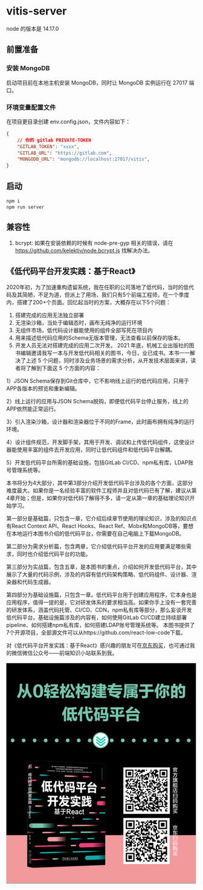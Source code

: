 # vitis-server

node 的版本是 14.17.0

## 前置准备

### 安装 MongoDB

启动项目前在本地主机安装 MongoDB，同时让 MongoDB 实例运行在 27017 端口。

### 环境变量配置文件

在项目更目录创建 env.config.json，文件内容如下：

```json
{
    // 你的 gitlab PRIVATE-TOKEN
    "GITLAB_TOKEN": "xxxx",
    "GITLAB_URL": "https://gitlab.com",
    "MONGODB_URL": "mongodb://localhost:27017/vitis",
}
```

## 启动

```dotnetcli
npm i
npm run server
```

## 兼容性

1. bcrypt: 如果在安装依赖的时候有 node-pre-gyp 相关的错误，请在 https://github.com/kelektiv/node.bcrypt.js 找解决办法。

## 《低代码平台开发实践：基于React》

2020年初，为了加速重构遗留系统，我在任职的公司落地了低代码，当时的低代码及其简陋，不足为道，但派上了用场，我们只有5个前端工程师，在一个季度内，搭建了200+个页面。回忆起当时的方案，大概存在以下5个问题：
1. 搭建完成的应用无法独立部署
2. 无渲染沙箱，当处于编辑态时，画布无纯净的运行环境
3. 无组件市场，低代码设计器能使用的组件全部写死在项目内
4. 用来描述低代码应用的Schema无版本管理，无法查看以前保存的版本。
5. 开发人员无法对搭建完成的应用二次开发。
2021 年底，机械工业出版社的图书编辑邀请我写一本与开发低代码相关的图书，今日，业已成书。本书一一解决了上述 5 个问题，同时涉及业务场景的需求分析，从开发技术层面来讲，读者将了解到下面这 5 个方面的内容：
   
1）JSON Schema保存到Git仓库中，它不影响线上运行的低代码应用，只用于APP各版本的预览和重新编辑。

2）线上运行的应用与JSON Schema脱钩，即便低代码平台停止服务，线上的APP依然能正常运行。

3）引入渲染沙箱，设计器和渲染器位于不同的Frame，此时画布拥有纯净的运行环境。

4）设计组件规范，开发脚手架，其用于开发、调试和上传低代码组件，这使设计器能使用丰富的组件去开发应用，同时让低代码组件和低代码平台解耦。

5）开发低代码平台所需的基础设施，包括GitLab CI/CD、npm私有库，LDAP账号管理系统等。

本书将分为4大部分，其中第3部分介绍开发低代码平台涉及的各个方面，这部分难度最大。如果你是一名经验丰富的软件工程师并且对低代码已有了解，建议从第4章开始；但是，如果你对低代码了解得不多，请一定从第一章的基础理论知识开始学习。

第一部分是基础篇，只包含一章，它介绍后续章节使用的理论知识，涉及的知识点有React Context API、React Hooks、React Ref、Mobx和MongoDB等，要想在本地运行本图书介绍的低代码平台，你需要在自己电脑上下载MongoDB。

第二部分为需求分析篇，包含两章，它介绍低代码平台开发的应用要满足哪些需求，同时也介绍低代码平台的功能。

第三部分为实战篇，包含五章，是本图书的重点，介绍如何开发低代码平台，其中展示了大量的代码示例，涉及的内容有低代码架构策略、低代码组件、设计器、渲染器和代码生成器。

第四部分为基础设施篇，只包含一章。低代码平台用于创建应用程序，它本身也是应用程序，值得一提的是，它对研发体系的要求相当高。如果你手上没有一套完善的研发体系，涵盖代码托管、CI/CD、CDN，npm私有库等部分，那么妄谈开发低代码平台。基础设施篇涉及的内容有，如何使用GitLab CI/CD建立持续部署 pipeline、如何搭建npm私有库，如何搭建LDAP账号管理系统等。
本图书提供了7个开源项目，全部源文件可以从https://github.com/react-low-code下载。

对《低代码平台开发实践：基于React》感兴趣的朋友可在[京东购买](https://item.jd.com/14012127.html)，也可通过我的微信微信公众号——前端知识小站联系到我。

![](./WechatIMG78.jpg)

